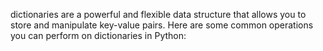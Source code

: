 dictionaries are a powerful and flexible data structure that allows you to store and manipulate key-value pairs. Here are some common operations you can perform on dictionaries in Python:
